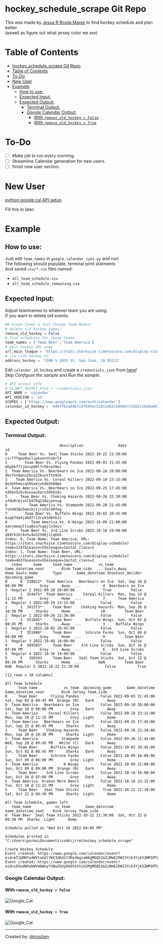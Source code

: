 # hockey_schedule_scrape Git Repo
This was made by [Jesus R Rosila Mares](https://github.com/jrosilam) to find hockey schedule and plan better.   
(aswell as figure out what jersey color we are)

# Table of Contents
- [hockey_schedule_scrape Git Repo](#hockey-schedule-scrape-git-repo)
- [Table of Contents](#table-of-contents)
- [To-Do](#to-do)
- [New User](#new-user)
- [Example](#example)
  * [How to use:](#how-to-use-)
  * [Expected Input:](#expected-input-)
  * [Expected Output:](#expected-output-)
    + [Terminal Output:](#terminal-output-)
    + [Google Calendar Output:](#google-calendar-output-)
      - [With `remove_old_hockey = False`](#with--remove-old-hockey---false-)
      - [With `remove_old_hockey = True`](#with--remove-old-hockey---true-)

# To-Do
- [ ] Make job to run every morning.
- [ ] Streamline Calendar generation for new users.
- [ ] finish new user section.

# New User
[python google cal API setup](https://developers.google.com/calendar/api/quickstart/python)

Fill this in later.

# Example
## How to use:
Just edit `team_names` in `google_calendar_sync.py` and run!   
The following should populate, terminal print statments   
And saved `csv/*.csv` files named:   
- `all_team_schedule.csv`
- `all_team_schedule_remaining.csv`

## Expected Input:
Adjust teamnames to whatever team you are using.  
If you want to delete old events.
```py 
## Given Items & Just Change Team Names!
# delete old hockey games?
remove_old_hockey = False
# find schedules for these teams
team_names = ['Team Beer','Team America']
# main hockey URL page
url_main_league = 'https://stats.sharksice.timetoscore.com/display-stats.php?league=1'
# ice rink hockey SJ
address_hockey = '1500 S 10th St, San Jose, CA 95112'
```
Edit `calendar_id_hockey` and create a `credentials.json` from [here](https://developers.google.com/calendar/api/quickstart/python)!   
Skip *Configure the sample* and *Run the sample*.
```py
# API access info
# CLINET_SECRET_FILE = 'credentials.json'
API_NAME = 'calendar'
API_VERSION = 'v3'
SCOPES = ['https://www.googleapis.com/auth/calendar']
calendar_id_hockey = '049ffb2a69b7c97b99ec51811db2cb09eb7c52b2c26d6a461de37da6f3f3438a@group.calendar.google.com'
```

## Expected Output:
### Terminal Output:
```terminal
                         description                date                          id
0     Team Beer Vs. Seal Team Sticks 2022-10-22 21:30:00  cir77fqoo0ailipkannthsbrl4
1        Team Beer Vs. Flying Pandas 2022-09-03 21:45:00  mhpbkfftjbvvp90l7r5kre39ec
2  Team America Vs. Beerbears on Ice 2022-09-10 20:00:00  dbcfnn0qnu2bca22kuutfte92k
3    Team America Vs. Cereal Killers 2022-09-19 23:15:00  8e3ehhmscq58ka4jvh4khh88ms
4  Team America Vs. Beerbears on Ice 2022-09-25 17:45:00  n45bn5u5c8souau5ors5059i8c
5      Team Beer Vs. Choking Hazards 2022-09-26 22:30:00  ufdo0rpjvolkd7bq218ajpesug
6          Team America Vs. Stampede 2022-09-28 21:45:00  7vh4038o5mocbjtjrufel40feg
7        Team Beer Vs. Buffalo Wings 2022-10-02 20:45:00  biq67de4ja6d7r13ruk3dbhk2s
8           Team America Vs. K-Wings 2022-10-09 21:00:00  aanjmoeultiq0ia7cgqjln3mic
9      Team Beer Vs. 3rd Line Scrubs 2022-10-16 19:00:00  269rh1krkn5v4a32590j1lq6ek
Index: 0, Team Name: Team America, URL: https://stats.sharksice.timetoscore.com/display-schedule?team=2297&season=55&league=1&stat_class=1
Index: 1, Team Name: Team Beer, URL: https://stats.sharksice.timetoscore.com/display-schedule?team=4637&season=55&league=1&stat_class=1
   index     Game     team_name            vs_team      Game_datetime_neat        Rink Team_side  ... Goals_Away              Home Goals_Home       Type       Game_datetime Shootout_decider Upcoming_game
0      0  328022*  Team America   Beerbears on Ice  Sat, Sep 10 @ 08:00 PM        Grey      Away  ...          4  Beerbears on Ice          3  Regular 1 2022-09-10 20:00:00             True         False
1      1  354475*  Team America     Cereal Killers  Mon, Sep 19 @ 11:15 PM        Grey      Home  ...          7      Team America          4  Regular 2 2022-09-19 23:15:00            False         False
1      1  341373*     Team Beer    Choking Hazards  Mon, Sep 26 @ 10:30 PM      Sharks      Home  ...         10         Team Beer          2  Regular 1 2022-09-26 22:30:00            False         False
2      2  351841*     Team Beer      Buffalo Wings  Sun, Oct 02 @ 08:45 PM      Sharks      Away  ...          3     Buffalo Wings          1  Regular 2 2022-10-02 20:45:00            False         False
3      3  351908*     Team Beer      Schrute Farms  Sun, Oct 09 @ 06:00 PM        Grey      Home  ...          9         Team Beer          2  Regular 3 2022-10-09 18:00:00            False         False
4      4  369302*     Team Beer    3rd Line Scrubs  Sun, Oct 16 @ 07:00 PM        Grey      Away  ...          6   3rd Line Scrubs          5  Regular 4 2022-10-16 19:00:00            False         False
5      5   350303     Team Beer   Seal Team Sticks  Sat, Oct 22 @ 09:30 PM      Sharks      Home  ...        NaN         Team Beer        NaN  Regular 5 2022-10-22 21:30:00            False          True

[12 rows x 18 columns]

All Team Schedule
      team_name            vs_team  Upcoming_game       Game_datetime      Game_datetime_neat        Rink Jersey Team_side
0     Team Beer      Flying Pandas          False 2022-09-03 21:45:00  Sat, Sep 03 @ 09:45 PM  Orange (N)   Dark      Away
0  Team America   Beerbears on Ice          False 2022-09-10 20:00:00  Sat, Sep 10 @ 08:00 PM        Grey   Dark      Away
1  Team America     Cereal Killers          False 2022-09-19 23:15:00  Mon, Sep 19 @ 11:15 PM        Grey  Light      Home
2  Team America   Beerbears on Ice          False 2022-09-25 17:45:00  Sun, Sep 25 @ 05:45 PM      Sharks   Dark      Away
1     Team Beer    Choking Hazards          False 2022-09-26 22:30:00  Mon, Sep 26 @ 10:30 PM      Sharks  Light      Home
3  Team America           Stampede          False 2022-09-28 21:45:00  Wed, Sep 28 @ 09:45 PM   White (C)   Dark      Away
2     Team Beer      Buffalo Wings          False 2022-10-02 20:45:00  Sun, Oct 02 @ 08:45 PM      Sharks   Dark      Away
3     Team Beer      Schrute Farms          False 2022-10-09 18:00:00  Sun, Oct 09 @ 06:00 PM        Grey  Light      Home
4  Team America            K-Wings          False 2022-10-09 21:00:00  Sun, Oct 09 @ 09:00 PM  Orange (N)   Dark      Away
4     Team Beer    3rd Line Scrubs          False 2022-10-16 19:00:00  Sun, Oct 16 @ 07:00 PM        Grey   Dark      Away
5  Team America  Kraken More Beers          False 2022-10-18 23:15:00  Tue, Oct 18 @ 11:15 PM        Grey  Light      Home
5     Team Beer   Seal Team Sticks           True 2022-10-22 21:30:00  Sat, Oct 22 @ 09:30 PM      Sharks  Light      Home

All Team Schedule, games left
   team_name           vs_team       Game_datetime      Game_datetime_neat    Rink Jersey Team_side
0  Team Beer  Seal Team Sticks 2022-10-22 21:30:00  Sat, Oct 22 @ 09:30 PM  Sharks  Light      Home

Schedule pulled on "Wed Oct 19 2022 04:05 PM"

Schedules printed in "C:\Users\pxrma\Documents\code\jrrm\hockey_schedule_scrape"

Create Hockey Schedule
Event created: https://www.google.com/calendar/event?eid=bTJpMHYydWVtaGdlYWI3dDd1Y3MxdmgzaW8gMDQ5ZmZiMmE2OWI3Yzk3Yjk5ZWM1MTgxMWRiMmNiMDllYjdjNTJiMmMyNmQ2YTQ2MWRlMzdkYTZmM2YzNDM4YUBn
Event created: https://www.google.com/calendar/event?eid=cDVudWVwbWVmbWoyY3AwZGUybDdtb3Vjb2MgMDQ5ZmZiMmE2OWI3Yzk3Yjk5ZWM1MTgxMWRiMmNiMDllYjdjNTJiMmMyNmQ2YTQ2MWRlMzdkYTZmM2YzNDM4YUBn
```

### Google Calendar Output:
#### With `remove_old_hockey = False`
![Google_Cal](/pics/Google_Cal_False.png)
#### With `remove_old_hockey = True`
![Google_Cal](/pics/Google_Cal_True.png)

----
Created by: [@jrosilam](https://github.com/jrosilam)